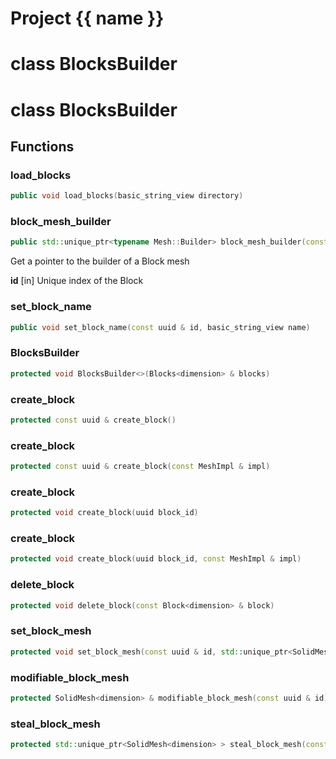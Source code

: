 <script setup>
import {useRoute} from 'vitepress'
const {path} = useRoute()
const tokens = path.split('/')
const words = tokens[2].split('-');
for (let i = 0; i < words.length; i++) {
    words[i] = words[i].charAt(0).toUpperCase() + words[i].slice(1);
    words[i] = words[i].replace('geode', 'Geode')
}
const name = words.join('-');
</script>
# Project {{ name }}

# class BlocksBuilder


# class BlocksBuilder


## Functions

### load_blocks

```cpp
public void load_blocks(basic_string_view directory)
```


### block_mesh_builder

```cpp
public std::unique_ptr<typename Mesh::Builder> block_mesh_builder(const uuid & id)
```


 Get a pointer to the builder of a Block mesh

**id** [in] Unique index of the Block

### set_block_name

```cpp
public void set_block_name(const uuid & id, basic_string_view name)
```


### BlocksBuilder

```cpp
protected void BlocksBuilder<>(Blocks<dimension> & blocks)
```


### create_block

```cpp
protected const uuid & create_block()
```


### create_block

```cpp
protected const uuid & create_block(const MeshImpl & impl)
```


### create_block

```cpp
protected void create_block(uuid block_id)
```


### create_block

```cpp
protected void create_block(uuid block_id, const MeshImpl & impl)
```


### delete_block

```cpp
protected void delete_block(const Block<dimension> & block)
```


### set_block_mesh

```cpp
protected void set_block_mesh(const uuid & id, std::unique_ptr<SolidMesh<dimension> > mesh)
```


### modifiable_block_mesh

```cpp
protected SolidMesh<dimension> & modifiable_block_mesh(const uuid & id)
```


### steal_block_mesh

```cpp
protected std::unique_ptr<SolidMesh<dimension> > steal_block_mesh(const uuid & id)
```




